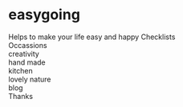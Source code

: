 easygoing
=========

Helps to make your life easy and happy
Checklists<br>
Occassions<br>
creativity<br>
hand made<br>
kitchen<br>
lovely nature<br>
blog<br>
Thanks
